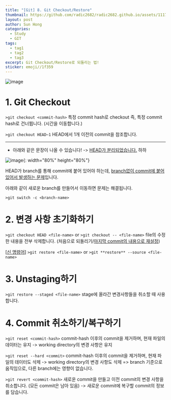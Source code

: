 ```yaml
---
title: "[Git] 8. Git Checkout/Restore"
thumbnail: https://github.com/radic2682/radic2682.github.io/assets/11177959/2bc70869-0d02-45fa-82d5-8a1ffe5e4da2
layout: post
author: Sun Hong
categories:
  - Study
  - GIT
tags:
  - tag1
  - tag2
  - tag3
excerpt: Git Checkout/Restore로 되돌리는 법!
sticker: emoji//1f359
---
```

![image](https://github.com/radic2682/radic2682.github.io/assets/11177959/2bc70869-0d02-45fa-82d5-8a1ffe5e4da2)

# 1. Git Checkout

`>git checkout <commit-hash>`
특정 commit hash로 checkout
즉, 특정 commit hash로 건너뜁니다. (시간을 이동합니다.)

`>git checkout HEAD~1`
HEAD에서 1개 이전의 commit을 참조합니다.

---

* 아래와 같은 문장이 나올 수 있습니다!
-> <u>HEAD가 분리되었습니다.</u> 하하

![image](https://github.com/radic2682/radic2682.github.io/assets/11177959/506cfa47-4ddf-4163-b838-e29978023693){: width="80%" height="80%"}

HEAD가 branch를 통해 commit에 붙어 있어야 하는데, <u>branch없이 commit에 붙어 있어서 발생하는 문제</u>입니다.

아래와 같이 새로운 branch를 만들어서 이동하면 문제는 해결됩니다.

`>git switch -c <branch-name>`

# 2. 변경 사항 초기화하기

`>git checkout HEAD <file-name>` or `>git checkout -- <file-name>`
file의 수정한 내용을 전부 삭제합니다. (처음으로 되돌리기/<u>마지막 commit의 내용으로 재설정</u>)

[<u>신 명령어</u>]
`>git restore <file-name>` or `>git **restore** --source <file-name>`

# 3. Unstaging하기

`>git restore --staged <file-name>`
stage에 올라간 변경사항들을 취소할 때 사용합니다.

# 4. Commit 취소하기/복구하기

`>git reset <commit-hash>`
commit-hash 이후의 commit을 제거하며, 현재 파일의 데이터는 유지 -> working directory의 변경 사항은 유지

`>git reset --hard <commit>`
commit-hash 이후의 commit을 제거하며, 현재 파일의 데이터도 삭제 -> working directory의 변경 사항도 삭제
=> branch 기준으로 움직임으로, 다른 branch에는 영향이 없습니다.

`>git revert <commit-hash>`
새로운 commit을 만들고 이전 commit의 변경 사항을 취소합니다. (모든 commit은 남아 있음)
-> 새로운 commit에 복구할 commit의 정보를 담습니다.



